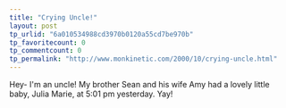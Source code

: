 ```yaml
---
title: "Crying Uncle!"
layout: post
tp_urlid: "6a010534988cd3970b0120a55cd7be970b"
tp_favoritecount: 0
tp_commentcount: 0
tp_permalink: "http://www.monkinetic.com/2000/10/crying-uncle.html"
---
```

Hey- I&#39;m an uncle! My brother Sean and his wife Amy had a lovely little baby, Julia Marie, at 5:01 pm yesterday. Yay!
